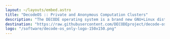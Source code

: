 ```yaml
---
layout: ~/layouts/embed.astro
title: "DecodeOS :: Private and Anonymous Computation Clusters"
description: "The DECODE operating system is a brand new GNU+Linux distribution designed to run on servers, embedded computers and virtual machines to automatically connect micro-services to a private and anonymous peer-to-peer network cluster."
destination: "https://raw.githubusercontent.com/DECODEproject/decode-os/master/README.md"
logo: "/software/decode-os_only-logo-150x150.png"
---
```

